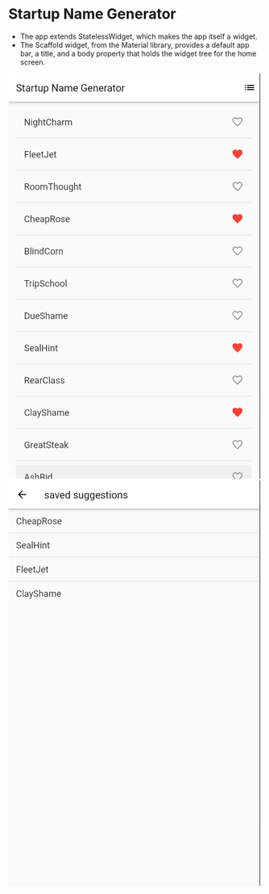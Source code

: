 # Startup Name Generator
- The app extends StatelessWidget, which makes the app itself a widget.
- The Scaffold widget, from the Material library, provides a default app bar, a title, and a body property that holds the widget tree for the home screen.

![img.png](img.png)
![img_1.png](img_1.png)
